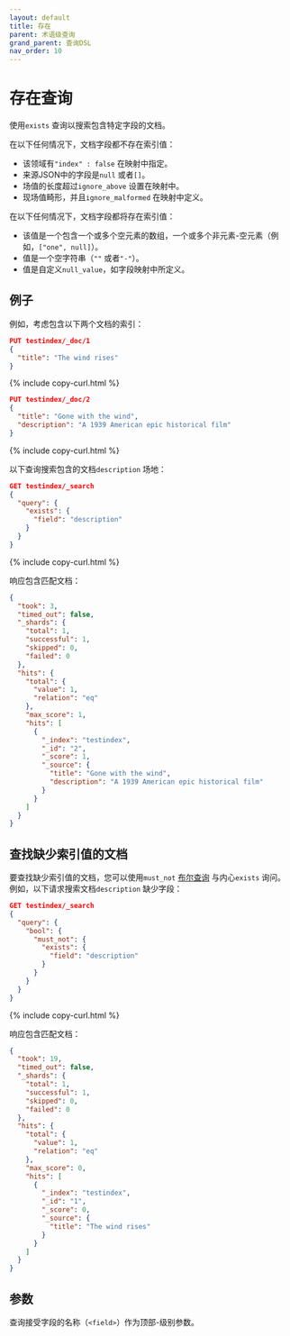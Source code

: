 ```yaml
---
layout: default
title: 存在
parent: 术语级查询
grand_parent: 查询DSL
nav_order: 10
---
```


# 存在查询

使用`exists` 查询以搜索包含特定字段的文档。

在以下任何情况下，文档字段都不存在索引值：

- 该领域有`"index" : false` 在映射中指定。
- 来源JSON中的字段是`null` 或者`[]`。
- 场值的长度超过`ignore_above` 设置在映射中。
- 现场值畸形，并且`ignore_malformed` 在映射中定义。

在以下任何情况下，文档字段都将存在索引值：

- 该值是一个包含一个或多个空元素的数组，一个或多个非元素-空元素（例如，`["one", null]`）。
- 值是一个空字符串（`""` 或者`"-"`）。
- 值是自定义`null_value`，如字段映射中所定义。


## 例子

例如，考虑包含以下两个文档的索引：

```json
PUT testindex/_doc/1
{
  "title": "The wind rises"
}
```
{% include copy-curl.html %}

```json
PUT testindex/_doc/2
{
  "title": "Gone with the wind",
  "description": "A 1939 American epic historical film"
}
```
{% include copy-curl.html %}

以下查询搜索包含的文档`description` 场地：

```json
GET testindex/_search
{
  "query": {
    "exists": {
      "field": "description"
    }
  }
}
```
{% include copy-curl.html %}

响应包含匹配文档：

```json
{
  "took": 3,
  "timed_out": false,
  "_shards": {
    "total": 1,
    "successful": 1,
    "skipped": 0,
    "failed": 0
  },
  "hits": {
    "total": {
      "value": 1,
      "relation": "eq"
    },
    "max_score": 1,
    "hits": [
      {
        "_index": "testindex",
        "_id": "2",
        "_score": 1,
        "_source": {
          "title": "Gone with the wind",
          "description": "A 1939 American epic historical film"
        }
      }
    ]
  }
}
```

## 查找缺少索引值的文档

要查找缺少索引值的文档，您可以使用`must_not` [布尔查询]({{site.url}}{{site.baseurl}}/query-dsl/compound/bool/) 与内心`exists` 询问。例如，以下请求搜索文档`description` 缺少字段：

```json
GET testindex/_search
{
  "query": {
    "bool": {
      "must_not": {
        "exists": {
          "field": "description"
        }
      }
    }
  }
}
```
{% include copy-curl.html %}

响应包含匹配文档：

```json
{
  "took": 19,
  "timed_out": false,
  "_shards": {
    "total": 1,
    "successful": 1,
    "skipped": 0,
    "failed": 0
  },
  "hits": {
    "total": {
      "value": 1,
      "relation": "eq"
    },
    "max_score": 0,
    "hits": [
      {
        "_index": "testindex",
        "_id": "1",
        "_score": 0,
        "_source": {
          "title": "The wind rises"
        }
      }
    ]
  }
}
```

## 参数

查询接受字段的名称（`<field>`）作为顶部-级别参数。

